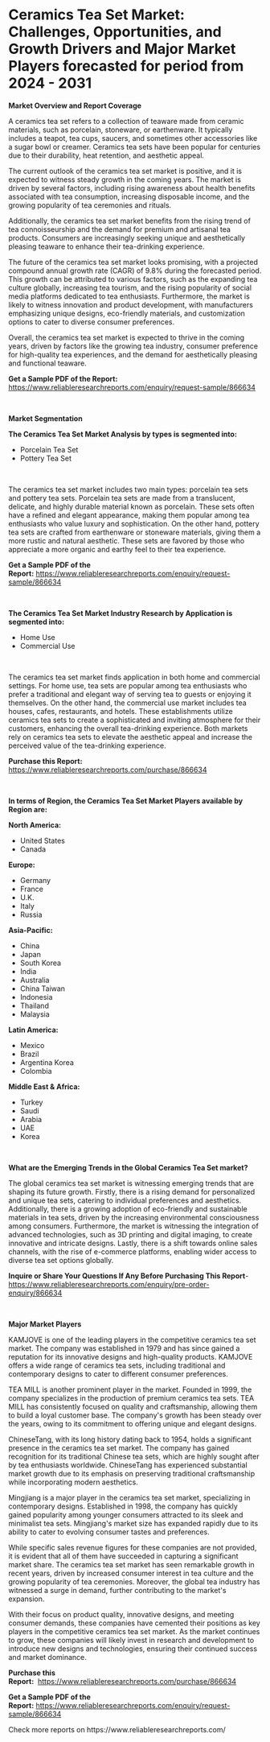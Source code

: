 <p><h1>Ceramics Tea Set Market: Challenges, Opportunities, and Growth Drivers and Major Market Players forecasted for period from 2024 - 2031</h1></p><p><strong>Market Overview and Report Coverage</strong></p>
<p><p>A ceramics tea set refers to a collection of teaware made from ceramic materials, such as porcelain, stoneware, or earthenware. It typically includes a teapot, tea cups, saucers, and sometimes other accessories like a sugar bowl or creamer. Ceramics tea sets have been popular for centuries due to their durability, heat retention, and aesthetic appeal.</p><p>The current outlook of the ceramics tea set market is positive, and it is expected to witness steady growth in the coming years. The market is driven by several factors, including rising awareness about health benefits associated with tea consumption, increasing disposable income, and the growing popularity of tea ceremonies and rituals.</p><p>Additionally, the ceramics tea set market benefits from the rising trend of tea connoisseurship and the demand for premium and artisanal tea products. Consumers are increasingly seeking unique and aesthetically pleasing teaware to enhance their tea-drinking experience.</p><p>The future of the ceramics tea set market looks promising, with a projected compound annual growth rate (CAGR) of 9.8% during the forecasted period. This growth can be attributed to various factors, such as the expanding tea culture globally, increasing tea tourism, and the rising popularity of social media platforms dedicated to tea enthusiasts. Furthermore, the market is likely to witness innovation and product development, with manufacturers emphasizing unique designs, eco-friendly materials, and customization options to cater to diverse consumer preferences.</p><p>Overall, the ceramics tea set market is expected to thrive in the coming years, driven by factors like the growing tea industry, consumer preference for high-quality tea experiences, and the demand for aesthetically pleasing and functional teaware.</p></p>
<p><strong>Get a Sample PDF of the Report:</strong> <a href="https://www.reliableresearchreports.com/enquiry/request-sample/866634">https://www.reliableresearchreports.com/enquiry/request-sample/866634</a></p>
<p>&nbsp;</p>
<p><strong>Market Segmentation</strong></p>
<p><strong>The Ceramics Tea Set Market Analysis by types is segmented into:</strong></p>
<p><ul><li>Porcelain Tea Set</li><li>Pottery Tea Set</li></ul></p>
<p>&nbsp;</p>
<p><p>The ceramics tea set market includes two main types: porcelain tea sets and pottery tea sets. Porcelain tea sets are made from a translucent, delicate, and highly durable material known as porcelain. These sets often have a refined and elegant appearance, making them popular among tea enthusiasts who value luxury and sophistication. On the other hand, pottery tea sets are crafted from earthenware or stoneware materials, giving them a more rustic and natural aesthetic. These sets are favored by those who appreciate a more organic and earthy feel to their tea experience.</p></p>
<p><strong>Get a Sample PDF of the Report:</strong>&nbsp;<a href="https://www.reliableresearchreports.com/enquiry/request-sample/866634">https://www.reliableresearchreports.com/enquiry/request-sample/866634</a></p>
<p>&nbsp;</p>
<p><strong>The Ceramics Tea Set Market Industry Research by Application is segmented into:</strong></p>
<p><ul><li>Home Use</li><li>Commercial Use</li></ul></p>
<p>&nbsp;</p>
<p><p>The ceramics tea set market finds application in both home and commercial settings. For home use, tea sets are popular among tea enthusiasts who prefer a traditional and elegant way of serving tea to guests or enjoying it themselves. On the other hand, the commercial use market includes tea houses, cafes, restaurants, and hotels. These establishments utilize ceramics tea sets to create a sophisticated and inviting atmosphere for their customers, enhancing the overall tea-drinking experience. Both markets rely on ceramics tea sets to elevate the aesthetic appeal and increase the perceived value of the tea-drinking experience.</p></p>
<p><strong>Purchase this Report:</strong>&nbsp; <a href="https://www.reliableresearchreports.com/purchase/866634">https://www.reliableresearchreports.com/purchase/866634</a></p>
<p>&nbsp;</p>
<p><strong>In terms of Region, the Ceramics Tea Set Market Players available by Region are:</strong></p>
<p>
    <p> <strong> North America: </strong>
        <ul>
            <li>United States</li>
            <li>Canada</li>
        </ul>
        </p> 
    <p> <strong> Europe: </strong>
        <ul>
            <li>Germany</li>
            <li>France</li>
            <li>U.K.</li>
            <li>Italy</li>
            <li>Russia</li>
        </ul>
        </p> 
    <p> <strong> Asia-Pacific: </strong>
        <ul>
            <li>China</li>
            <li>Japan</li>
            <li>South Korea</li>
            <li>India</li>
            <li>Australia</li>
            <li>China Taiwan</li>
            <li>Indonesia</li>
            <li>Thailand</li>
            <li>Malaysia</li>
        </ul>
        </p> 
    <p> <strong> Latin America: </strong>
        <ul>
            <li>Mexico</li>
            <li>Brazil</li>
            <li>Argentina Korea</li>
            <li>Colombia</li>
        </ul>
        </p> 
    <p> <strong> Middle East & Africa: </strong>
        <ul>
            <li>Turkey</li>
            <li>Saudi</li>
            <li>Arabia</li>
            <li>UAE</li>
            <li>Korea</li>
        </ul>
    </p>
    </p>
<p>&nbsp;</p>
<p><strong>What are the Emerging Trends in the Global Ceramics Tea Set market?</strong></p>
<p><p>The global ceramics tea set market is witnessing emerging trends that are shaping its future growth. Firstly, there is a rising demand for personalized and unique tea sets, catering to individual preferences and aesthetics. Additionally, there is a growing adoption of eco-friendly and sustainable materials in tea sets, driven by the increasing environmental consciousness among consumers. Furthermore, the market is witnessing the integration of advanced technologies, such as 3D printing and digital imaging, to create innovative and intricate designs. Lastly, there is a shift towards online sales channels, with the rise of e-commerce platforms, enabling wider access to diverse tea set options globally.</p></p>
<p><strong>Inquire or Share Your Questions If Any Before Purchasing This Report</strong>- <a href="https://www.reliableresearchreports.com/enquiry/pre-order-enquiry/866634">https://www.reliableresearchreports.com/enquiry/pre-order-enquiry/866634</a></p>
<p>&nbsp;</p>
<p><strong>Major Market Players</strong></p>
<p><p>KAMJOVE is one of the leading players in the competitive ceramics tea set market. The company was established in 1979 and has since gained a reputation for its innovative designs and high-quality products. KAMJOVE offers a wide range of ceramics tea sets, including traditional and contemporary designs to cater to different consumer preferences.</p><p>TEA MILL is another prominent player in the market. Founded in 1999, the company specializes in the production of premium ceramics tea sets. TEA MILL has consistently focused on quality and craftsmanship, allowing them to build a loyal customer base. The company's growth has been steady over the years, owing to its commitment to offering unique and elegant designs.</p><p>ChineseTang, with its long history dating back to 1954, holds a significant presence in the ceramics tea set market. The company has gained recognition for its traditional Chinese tea sets, which are highly sought after by tea enthusiasts worldwide. ChineseTang has experienced substantial market growth due to its emphasis on preserving traditional craftsmanship while incorporating modern aesthetics.</p><p>Mingjiang is a major player in the ceramics tea set market, specializing in contemporary designs. Established in 1998, the company has quickly gained popularity among younger consumers attracted to its sleek and minimalist tea sets. Mingjiang's market size has expanded rapidly due to its ability to cater to evolving consumer tastes and preferences.</p><p>While specific sales revenue figures for these companies are not provided, it is evident that all of them have succeeded in capturing a significant market share. The ceramics tea set market has seen remarkable growth in recent years, driven by increased consumer interest in tea culture and the growing popularity of tea ceremonies. Moreover, the global tea industry has witnessed a surge in demand, further contributing to the market's expansion.</p><p>With their focus on product quality, innovative designs, and meeting consumer demands, these companies have cemented their positions as key players in the competitive ceramics tea set market. As the market continues to grow, these companies will likely invest in research and development to introduce new designs and technologies, ensuring their continued success and market dominance.</p></p>
<p><strong>Purchase this Report:</strong>&nbsp;&nbsp;<a href="https://www.reliableresearchreports.com/purchase/866634">https://www.reliableresearchreports.com/purchase/866634</a></p>
<p></p>
<p><strong>Get a Sample PDF of the Report:</strong>&nbsp;<a href="https://www.reliableresearchreports.com/enquiry/request-sample/866634">https://www.reliableresearchreports.com/enquiry/request-sample/866634</a></p>
<p>Check more reports on https://www.reliableresearchreports.com/</p>